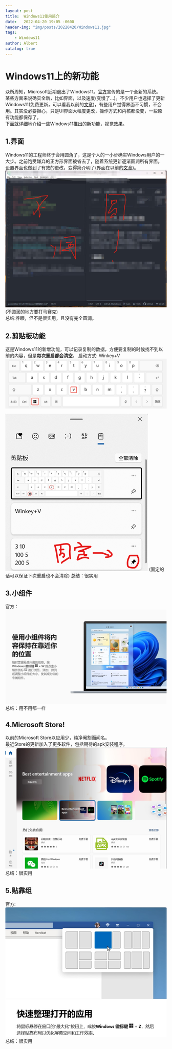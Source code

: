 ```yaml
---
layout: post
title:  Windows11使用简介
date:   2022-04-20 19:05 -0600
header-img: "img/posts/20220420/Windows11.jpg"
tags:
    - Windows11
author: Albert
catalog: true
---
```


# Windows11上的新功能
众所周知，Microsoft近期退出了Windows11。[官方](https://www.microsoft.com/zh-cn/windows?r=1)宣传的是一个全新的系统。  
某些方面来说确实全新，比如界面，以及速度(变慢了...)。不少用户也选择了更新Windows11(免费更新，可以看我以前的[文章](https://albert-wuchenyu.github.io/Windows11%E6%B5%8B%E8%AF%84.html))，有些用户觉得界面不习惯，不会用。其实没必要担心，只是UI界面大幅度更改，操作方式和内核都没变，一些原有功能都保存了。  
下面就详细地介绍一些Windows11推出的新功能，视觉效果。

## 1.界面
Windows11的工程师终于会用圆角了，这是个人的一小步确实Windows用户的一大步。之前饱受嫌弃的正方形界面被省去了，随着系统更新逐渐圆润所有界面。
设置界面也做到了有效的更改，变得简介明了(界面在以前的[文章](https://albert-wuchenyu.github.io/Windows11%E6%B5%8B%E8%AF%84.html))。
![](/img/posts/20220420/yuan.jpg)
(不圆润的地方要打马赛克)  
总结:养眼，但不是很实用，且没有完全圆润。

## 2.剪贴板功能
这是Windows11的新增功能，可以记录复制的数据，方便要复制的时候找不到以前的内容，但是**每次重启都会清空**。
启动方式: Winkey+V
![](/img/posts/20220420/v.jpg)

![](/img/posts/20220420/v1.png)
(固定的话可以保证下次重启也不会清除)
总结：很实用

## 3.小组件
官方：  
![](/img/posts/20220420/zhujian.jpg)
总结：用不用都一样

## 4.Microsoft Store!
以前的Microsoft Store以应用少，纯净阉割而闻名。  
最近Store的更新加入了更多软件，包括期待的apk安装程序。
![](/img/posts/20220420/store.jpg)
总结：很实用

## 5.贴靠组
官方:
![](/img/posts/20220420/zhen.jpg)
总结：很实用
